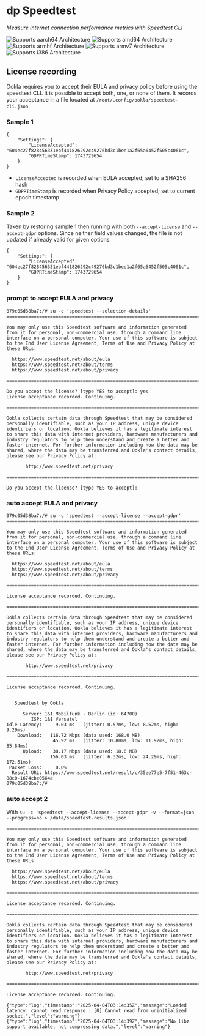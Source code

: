 # dp Speedtest

_Measure internet connection performance metrics with Speedtest CLI_

![Supports aarch64 Architecture][aarch64-shield]
![Supports amd64 Architecture][amd64-shield]
![Supports armhf Architecture][armhf-shield]
![Supports armv7 Architecture][armv7-shield]
![Supports i386 Architecture][i386-shield]

[aarch64-shield]: https://img.shields.io/badge/aarch64-yes-green.svg
[amd64-shield]: https://img.shields.io/badge/amd64-yes-green.svg
[armhf-shield]: https://img.shields.io/badge/armhf-yes-green.svg
[armv7-shield]: https://img.shields.io/badge/armv7-yes-green.svg
[i386-shield]: https://img.shields.io/badge/i386-yes-green.svg

## License recording

Ookla requires you to accept their EULA and privacy policy before using the speedtest CLI.
It is possible to accept both, one, or none of them.
It records your acceptance in a file located at `/root/.config/ookla/speedtest-cli.json`.

### Sample 1

```
{
    "Settings": {
        "LicenseAccepted": "604ec27f828456331ebf441826292c49276bd3c1bee1a2f65a6452f505c4061c",
        "GDPRTimeStamp": 1743729654
    }
}
```

- `LicenseAccepted` is recorded when EULA accepted; set to a SHA256 hash
- `GDPRTimeStamp` is recorded when Privacy Policy accepted; set to current epoch timestamp

### Sample 2

Taken by restoring sample 1 then running with both `--accept-license` and `--accept-gdpr` options.
Since neither field values changed, the file is not updated if already valid for given options.

```
{
    "Settings": {
        "LicenseAccepted": "604ec27f828456331ebf441826292c49276bd3c1bee1a2f65a6452f505c4061c",
        "GDPRTimeStamp": 1743729654
    }
}
```

### prompt to accept EULA and privacy

```
079c05d38ba7:/# su -c 'speedtest --selection-details'
==============================================================================

You may only use this Speedtest software and information generated
from it for personal, non-commercial use, through a command line
interface on a personal computer. Your use of this software is subject
to the End User License Agreement, Terms of Use and Privacy Policy at
these URLs:

  https://www.speedtest.net/about/eula
  https://www.speedtest.net/about/terms
  https://www.speedtest.net/about/privacy

==============================================================================

Do you accept the license? [type YES to accept]: yes
License acceptance recorded. Continuing.

==============================================================================

Ookla collects certain data through Speedtest that may be considered
personally identifiable, such as your IP address, unique device
identifiers or location. Ookla believes it has a legitimate interest
to share this data with internet providers, hardware manufacturers and
industry regulators to help them understand and create a better and
faster internet. For further information including how the data may be
shared, where the data may be transferred and Ookla's contact details,
please see our Privacy Policy at:

       http://www.speedtest.net/privacy

==============================================================================

Do you accept the license? [type YES to accept]:
```

### auto accept EULA and privacy

```
079c05d38ba7:/# su -c 'speedtest --accept-license --accept-gdpr'
==============================================================================

You may only use this Speedtest software and information generated
from it for personal, non-commercial use, through a command line
interface on a personal computer. Your use of this software is subject
to the End User License Agreement, Terms of Use and Privacy Policy at
these URLs:

  https://www.speedtest.net/about/eula
  https://www.speedtest.net/about/terms
  https://www.speedtest.net/about/privacy

==============================================================================

License acceptance recorded. Continuing.

==============================================================================

Ookla collects certain data through Speedtest that may be considered
personally identifiable, such as your IP address, unique device
identifiers or location. Ookla believes it has a legitimate interest
to share this data with internet providers, hardware manufacturers and
industry regulators to help them understand and create a better and
faster internet. For further information including how the data may be
shared, where the data may be transferred and Ookla's contact details,
please see our Privacy Policy at:

       http://www.speedtest.net/privacy

==============================================================================

License acceptance recorded. Continuing.


   Speedtest by Ookla

      Server: 1&1 Mobilfunk - Berlin (id: 64700)
         ISP: 1&1 Versatel
Idle Latency:     9.03 ms   (jitter: 0.57ms, low: 8.52ms, high: 9.29ms)
    Download:   116.72 Mbps (data used: 168.0 MB)
                 45.92 ms   (jitter: 10.80ms, low: 11.92ms, high: 85.84ms)
      Upload:    38.17 Mbps (data used: 18.6 MB)
                156.03 ms   (jitter: 6.32ms, low: 24.29ms, high: 172.51ms)
 Packet Loss:     0.0%
  Result URL: https://www.speedtest.net/result/c/35ee77e5-7f51-463c-88c0-1674cbe0564a
079c05d38ba7:/#
```

### auto accept 2

With `su -c 'speedtest --accept-license --accept-gdpr -v --format=json --progress=no > /data/speedtest-results.json'`

```
==============================================================================

You may only use this Speedtest software and information generated
from it for personal, non-commercial use, through a command line
interface on a personal computer. Your use of this software is subject
to the End User License Agreement, Terms of Use and Privacy Policy at
these URLs:

  https://www.speedtest.net/about/eula
  https://www.speedtest.net/about/terms
  https://www.speedtest.net/about/privacy

==============================================================================

License acceptance recorded. Continuing.

==============================================================================

Ookla collects certain data through Speedtest that may be considered
personally identifiable, such as your IP address, unique device
identifiers or location. Ookla believes it has a legitimate interest
to share this data with internet providers, hardware manufacturers and
industry regulators to help them understand and create a better and
faster internet. For further information including how the data may be
shared, where the data may be transferred and Ookla's contact details,
please see our Privacy Policy at:

       http://www.speedtest.net/privacy

==============================================================================

License acceptance recorded. Continuing.

{"type":"log","timestamp":"2025-04-04T03:14:35Z","message":"Loaded latency: cannot read response.: [0] Cannot read from uninitialized socket.","level":"warning"}
{"type":"log","timestamp":"2025-04-04T03:14:39Z","message":"No libz support available, not compressing data.","level":"warning"}
```
